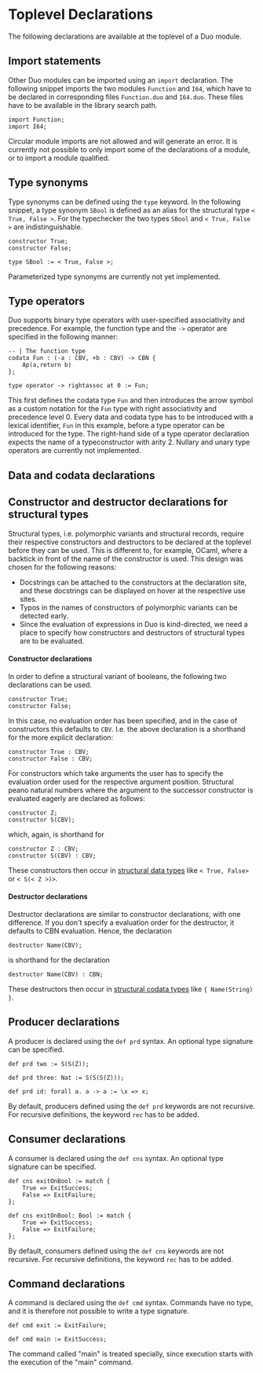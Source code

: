 # Toplevel Declarations

The following declarations are available at the toplevel of a Duo module.

## Import statements

Other Duo modules can be imported using an `import` declaration.
The following snippet imports the two modules `Function` and `I64`, which have to be declared in corresponding files `Function.duo` and `I64.duo`.
These files have to be available in the library search path.

```
import Function;
import I64;
```

Circular module imports are not allowed and will generate an error. It is currently not possible to only import some of the declarations of a module, or to import a module qualified.

## Type synonyms

Type synonyms can be defined using the `type` keyword.
In the following snippet, a type synonym `SBool` is defined as an alias for the structural type `< True, False >`. For the typechecker the two types `SBool` and `< True, False >` are indistinguishable.

```
constructor True;                                                   
constructor False;                                                  
                                                                    
type SBool := < True, False >;  
```
Parameterized type synonyms are currently not yet implemented.

## Type operators

Duo supports binary type operators with user-specified associativity and precedence.
For example, the function type and the `->` operator are specified in the following manner:

```
-- | The function type
codata Fun : (-a : CBV, +b : CBV) -> CBN {
    Ap(a,return b)
};

type operator -> rightassoc at 0 := Fun;
```

This first defines the codata type `Fun` and then introduces the arrow symbol as a custom notation for the `Fun` type with right associativity and precedence level 0.
Every data and codata type has to be introduced with a lexical identifier, `Fun` in this example, before a type operator can be introduced for the type.
The right-hand side of a type operator declaration expects the name of a typeconstructor with arity 2.
Nullary and unary type operators are currently not implemented.

## Data and codata declarations

## Constructor and destructor declarations for structural types

Structural types, i.e. polymorphic variants and structural records, require their respective constructors and destructors to be declared at the toplevel before they can be used.
This is different to, for example, OCaml, where a backtick in front of the name of the constructor is used.
This design was chosen for the following reasons:

- Docstrings can be attached to the constructors at the declaration site, and these docstrings can be displayed on hover at the respective use sites.
- Typos in the names of constructors of polymorphic variants can be detected early.
- Since the evaluation of expressions in Duo is kind-directed, we need a place to specify how constructors and destructors of structural types are to be evaluated.

#### Constructor declarations

In order to define a structural variant of booleans, the following two declarations can be used.

```
constructor True;
constructor False;
```
In this case, no evaluation order has been specified, and in the case of constructors this defaults to `CBV`.
I.e. the above declaration is a shorthand for the more explicit declaration:

```
constructor True : CBV;
constructor False : CBV;
```

For constructors which take arguments the user has to specify the evaluation order used for the respective argument position.
Structural peano natural numbers where the argument to the successor constructor is evaluated eagerly are declared as follows:

```
constructor Z;
constructor S(CBV);
```

which, again, is shorthand for

```
constructor Z : CBV;
constructor S(CBV) : CBV;
```
These constructors then occur in [structural data types](types.md#structural-data-types) like `< True, False> ` or `< S(< Z >)>`.

#### Destructor declarations

Destructor declarations are similar to constructor declarations, with one difference.
If you don't specify a evaluation order for the destructor, it defaults to CBN evaluation.
Hence, the declaration

```
destructor Name(CBV);
```

is shorthand for the declaration

```
destructor Name(CBV) : CBN;
```

These destructors then occur in [structural codata types](types.md#structural-codata-types) like `{ Name(String) }`.

## Producer declarations

A producer is declared using the `def prd` syntax.
An optional type signature can be specified.

```
def prd two := S(S(Z));

def prd three: Nat := S(S(S(Z)));

def prd id: forall a. a -> a := \x => x;
```

By default, producers defined using the `def prd` keywords are not recursive.
For recursive definitions, the keyword `rec` has to be added.

## Consumer declarations

A consumer is declared using the `def cns` syntax.
An optional type signature can be specified.

```
def cns exitOnBool := match {
    True => ExitSuccess;
    False => ExitFailure;
};

def cns exitOnBool: Bool := match {
    True => ExitSuccess;
    False => ExitFailure;
};
```

By default, consumers defined using the `def cns` keywords are not recursive.
For recursive definitions, the keyword `rec` has to be added.

## Command declarations

A command is declared using the `def cmd` syntax.
Commands have no type, and it is therefore not possible to write a type signature.

```
def cmd exit := ExitFailure;

def cmd main := ExitSuccess;
```

The command called "main" is treated specially, since execution starts with the execution of the "main" command.